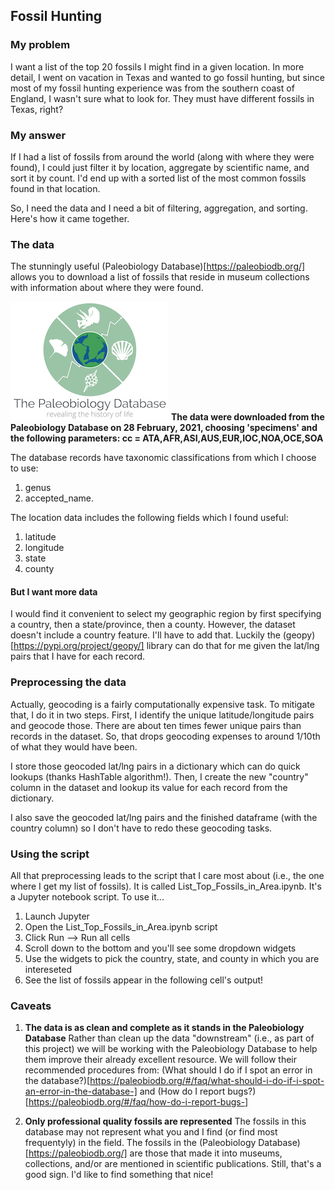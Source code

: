 ## Fossil Hunting

### My problem
I want a list of the top 20 fossils I might find in a given location.  In more detail, I went on vacation in Texas and wanted to go fossil hunting, but since most of my fossil hunting experience was from the southern coast of England, I wasn't sure what to look for.  They must have different fossils in Texas, right?

### My answer
If I had a list of fossils from around the world (along with where they were found), I could just filter it by location, aggregate by scientific name, and sort it by count.  I'd end up with a sorted list of the most common fossils found in that location.

So, I need the data and I need a bit of filtering, aggregation, and sorting.  Here's how it came together.

### The data

The stunningly useful (Paleobiology Database)[https://paleobiodb.org/] allows you to download a list of fossils that reside in museum collections with information about where they were found.

![](doc/images/pbdb_color.jpg)
**The data were downloaded from the Paleobiology Database on 28 February, 2021, choosing 'specimens' and the following parameters: cc = ATA,AFR,ASI,AUS,EUR,IOC,NOA,OCE,SOA**

The database records have taxonomic classifications from which I choose to use: 
1. genus
2. accepted_name. 

The location data includes the following fields which I found useful:
1. latitude
2. longitude
3. state
4. county

#### But I want more data
I would find it convenient to select my geographic region by first specifying a country, then a state/province, then a county.  However, the dataset doesn't include a country feature.  I'll have to add that.  Luckily the (geopy)[https://pypi.org/project/geopy/] library can do that for me given the lat/lng pairs that I have for each record.

### Preprocessing the data
Actually, geocoding is a fairly computationally expensive task.  To mitigate that, I do it in two steps.  First, I identify the unique latitude/longitude pairs and geocode those.  There are about ten times fewer unique pairs than records in the dataset.  So, that drops geocoding expenses to around 1/10th of what they would have been.

I store those geocoded lat/lng pairs in a dictionary which can do quick lookups (thanks HashTable algorithm!).  Then, I create the new "country" column in the dataset and lookup its value for each record from the dictionary.

I also save the geocoded lat/lng pairs and the finished dataframe (with the country column) so I don't have to redo these geocoding tasks.

### Using the script
All that preprocessing leads to the script that I care most about (i.e., the one where I get my list of fossils).  It is called List_Top_Fossils_in_Area.ipynb.  It's a Jupyter notebook script.  To use it...

1. Launch Jupyter
2. Open the List_Top_Fossils_in_Area.ipynb script
3. Click Run --> Run all cells
4. Scroll down to the bottom and you'll see some dropdown widgets
5. Use the widgets to pick the country, state, and county in which you are intereseted
6. See the list of fossils appear in the following cell's output!

### Caveats
1. **The data is as clean and complete as it stands in the Paleobiology Database**
Rather than clean up the data "downstream" (i.e., as part of this project) we will be working with the Paleobiology Database to help them improve their already excellent resource.  We will follow their recommended procedures from:
(What should I do if I spot an error in the database?)[https://paleobiodb.org/#/faq/what-should-i-do-if-i-spot-an-error-in-the-database-]
and
(How do I report bugs?)[https://paleobiodb.org/#/faq/how-do-i-report-bugs-]

2. **Only professional quality fossils are represented**
The fossils in this database may not represent what you and I find (or find most frequentyly) in the field.  The fossils in the (Paleobiology Database)[https://paleobiodb.org/] are those that made it into museums, collections, and/or are mentioned in scientific publications.  Still, that's a good sign.  I'd like to find something that nice!






